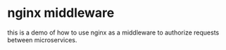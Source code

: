 # nginx middleware

this is a demo of how to use nginx as a middleware to authorize requests between microservices.